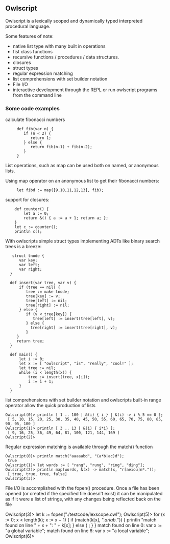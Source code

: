  ## Owlscript
 Owlscript is a lexically scoped and dynamically typed interpreted procedural language.

 Some features of note:
  - native list type with many built in operations
  - fist class functions
  - recursive functions / procedures / data structures.
  - closures
  - struct types
  - regular expression matching
  - list comprehensions with set builder notation
  - File I/O
  - interactive development through the REPL or run owlscript programs from the command line

### Some code examples

calculate fibonacci numbers

         def fib(var n) {
            if (n < 2) {
               return 1;
            } else {
               return fib(n-1) + fib(n-2);
            }
         }

List operations, such as map can be used both on named, or anonymous lists.

Using map operator on an anonymous list to get their fibonacci numbers:

         let fibd := map([9,10,11,12,13], fib);

support for closures:

        def counter() {
            let a := 0;
            return &() { a := a + 1; return a; };
        }
        let c := counter();
        println c();

With owlscripts simple struct types implementing ADTs like binary search trees is a breeze:

       struct tnode {
          var key;
          var left;
          var right;
      }

      def insert(var tree, var v) {
          if (tree == nil) {
             tree := make tnode;
             tree[key] := v;
             tree[left] := nil;
             tree[right] := nil;
          } else {
             if (v < tree[key]) {
                tree[left] := insert(tree[left], v);
             } else {
               tree[right] := insert(tree[right], v);
             }
         }
         return tree;
      }

      def main() {
          let i := 0;
          let x := [ "owlscript", "is", "really", "cool!" ];
          let tree := nil;
          while (i < length(x)) {
              tree := insert(tree, x[i]);
              i := i + 1;
          }
      }
      
list comprehensions with set builder notation and owlscripts built-in range operator allow the quick production of lists

    Owlscript(0)> println [ 1 .. 100 | &(i) { i } | &(i) -> i % 5 == 0 ];
     [ 5, 10, 15, 20, 25, 30, 35, 40, 45, 50, 55, 60, 65, 70, 75, 80, 85, 90, 95, 100 ]
    Owlscript(1)> println [ 3 .. 13 | &(i) { i*i} ];
     [ 9, 16, 25, 36, 49, 64, 81, 100, 121, 144, 169 ]
    Owlscript(2)>

Regular expression matching is available through the match() function

    Owlscript(0)> println match("aaaaabd", "(a*b|ac)d");
     true
    Owlscript(1)> let words := [ "rang", "rung", "ring", "ding"];
    Owlscript(2)> println map(words, &(x) -> match(x, "r[aeiou]n*."));
     [ true, true, true, false]
    Owlscript(3)>

File I/O is accomplished with the fopen() procedure. Once a file has been opened (or created if the specified file doesn't exist) it can be manipulated
as if it were a list of strings, with any changes being reflected back on the file

   Owlscript(3)> let k := fopen("./testcode/lexscope.owl");
   Owlscript(5)> for (x := 0; x < length(k); x := x + 1) { if (match(k[x], ".*ariab.*")) { println "match found on line " + x + ": " + k[x]; } else { ; } }
    match found on line 0: var x := "a global variable";
    match found on line 6:    var x := "a local variable";
   Owlscript(6)> 
